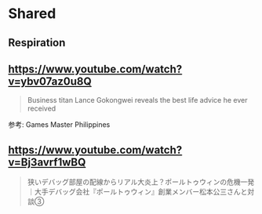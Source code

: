# Shared

## Respiration

## https://www.youtube.com/watch?v=ybv07az0u8Q

> Business titan Lance Gokongwei reveals the best life advice he ever received

参考: Games Master Philippines

## https://www.youtube.com/watch?v=Bj3avrf1wBQ

> 狭いデバッグ部屋の配線からリアル大炎上？ポールトゥウィンの危機一発｜大手デバッグ会社『ポールトゥウィン』創業メンバー松本公三さんと対談③
